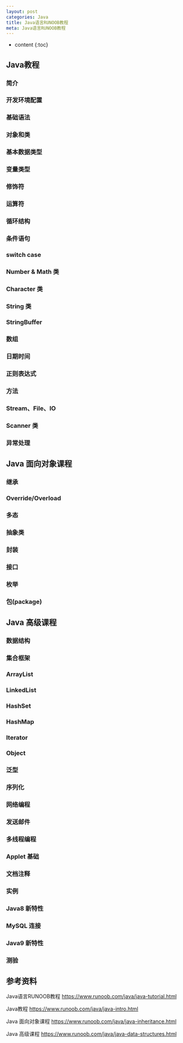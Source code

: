 ```yaml
---
layout: post
categories: Java
title: Java语言RUNOOB教程
meta: Java语言RUNOOB教程
---
```

* content
{:toc}

## Java教程

### 简介
### 开发环境配置
### 基础语法
### 对象和类
### 基本数据类型
### 变量类型
### 修饰符
### 运算符
### 循环结构
### 条件语句
### switch case
### Number & Math 类
### Character 类
### String 类
### StringBuffer
### 数组
### 日期时间
### 正则表达式
### 方法
### Stream、File、IO
### Scanner 类
### 异常处理


## Java 面向对象课程 

### 继承
### Override/Overload
### 多态
### 抽象类
### 封装
### 接口
### 枚举
### 包(package)


## Java 高级课程 

### 数据结构
### 集合框架
### ArrayList
### LinkedList
### HashSet
### HashMap
### Iterator
### Object
### 泛型
### 序列化
### 网络编程
### 发送邮件
### 多线程编程
### Applet 基础
### 文档注释
### 实例
### Java8 新特性
### MySQL 连接
### Java9 新特性
### 测验


## 参考资料

Java语言RUNOOB教程 <https://www.runoob.com/java/java-tutorial.html>

Java教程 <https://www.runoob.com/java/java-intro.html>

Java 面向对象课程 <https://www.runoob.com/java/java-inheritance.html>

Java 高级课程 <https://www.runoob.com/java/java-data-structures.html>

